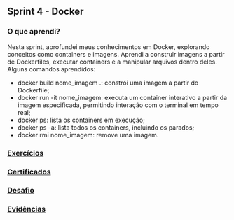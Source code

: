 ##   Sprint 4 - Docker 

### O que aprendi? ###
<p>

Nesta sprint, aprofundei meus conhecimentos em Docker, explorando conceitos como containers e imagens. Aprendi a construir imagens a partir de Dockerfiles, executar containers e a manipular arquivos dentro deles. Alguns comandos aprendidos:

* docker build nome_imagem .: constrói uma imagem a partir do Dockerfile;
* docker run -it nome_imagem: executa um container interativo a partir da imagem especificada, permitindo interação com o terminal em tempo real;
* docker ps: lista os containers em execução;
* docker ps -a: lista todos os containers, incluindo os parados;
* docker rmi nome_imagem: remove uma imagem.
 </p>

###  <a href= exercicios> Exercícios </a>
###  <a href= certificados> Certificados </a>
###  <a href= desafio> Desafio </a>
###  <a href= evidencias> Evidências </a>
